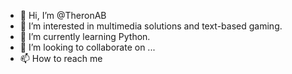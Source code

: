 - 👋 Hi, I’m @TheronAB
- 👀 I’m interested in multimedia solutions and text-based gaming.
- 🌱 I’m currently learning Python.
- 💞️ I’m looking to collaborate on ...
- 📫 How to reach me 

<!---
TheronAB/TheronAB is a ✨ special ✨ repository because its `README.md` (this file) appears on your GitHub profile.
You can click the Preview link to take a look at your changes.
--->

